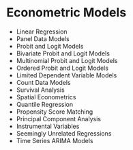 # Econometric Models

* Linear Regression
* Panel Data Models
* Probit and Logit Models
* Bivariate Probit and Logit Models
* Multinomial Probit and Logit Models
* Ordered Probit and Logit Models
* Limited Dependent Variable Models
* Count Data Models
* Survival Analysis
* Spatial Econometrics
* Quantile Regression
* Propensity Score Matching
* Principal Component Analysis
* Instrumental Variables
* Seemingly Unrelated Regressions
* Time Series ARIMA Models